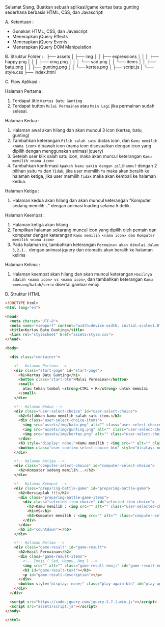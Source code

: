 Selamat Siang, Buatkan sebuah aplikasi/game kertas batu gunting sederhana berbasis HTML, CSS, dan Javascript!

A. Ketentuan :
- Gunakan HTML, CSS, dan Javascript
- Menerapkan jQuery Effects
- Menerapkan jQuery Events
- Menerapkan jQuery DOM Manipulation

B. Struktur Folder :
.
├── assets
│   ├── img
│   │   ├── expressions
│   │   │   ├── happy.png
│   │   │   ├── omg.png
│   │   │   └── sad.png
│   │   └── items
│   │       ├── batu.png
│   │       ├── gunting.png
│   │       └── kertas.png
│   ├── script.js
│   └── style.css
├── index.html

C. Flow Aplikasi :

Halaman Pertama :
1. Terdapat title `Kertas Batu Gunting`
2. Terdapat button `Mulai Permainan` atau `Main Lagi` jika permainan sudah selesai.

Halaman Kedua :
1. Halaman awal akan hilang dan akan muncul 3 icon (kertas, batu, gunting)
2. Tambahkan keterangan `Pilih salah satu` diatas icon, dan `Kamu memilih <nama icon>` dibawah icon (nama icon disesuaikan dengan icon yang dipilih dengan menggunakan animasi jquery)
3. Setelah user klik salah satu icon, maka akan muncul keterangan `Kamu memilih <nama icon>`
4. Tambahkan konfirmasi `Apakah kamu yakin dengan pilihanmu?` dengan 2 pilihan yaitu `Ya` dan `Tidak`, jika user memilih `Ya` maka akan beralih ke halaman ketiga, jika user memilih `Tidak` maka akan kembali ke halaman kedua.

Halaman Ketiga :
1. Halaman kedua akan hilang dan akan muncul keterangan "Komputer sedang memilih..." dengan animasi loading selama 5 detik.

Halaman Keempat :
1. Halaman ketiga akan hilang
2. Tampilkan halaman sekarang muncul icon yang dipilih oleh pemain dan komputer dengan keterangan `Kamu memilih <nama icon> dan Komputer memilih <nama icon>`
3. Pada halaman ini, tambahkan keterangan `Permainan akan dimulai dalam 3,2,1..` dengan animasi jquery dan otomatis akan beralih ke halaman kelima

Halaman Kelima :
1. Halaman keempat akan hilang dan akan muncul keterangan `Hasilnya adalah <nama icon> vs <nama icon>`, dan tambahkan keterangan `Kamu <menang/kalah/seri>` disertai gambar emoji.


D. Struktur HTML 

```html
<!DOCTYPE html>
<html lang="en">

<head>
  <meta charset="UTF-8">
  <meta name="viewport" content="width=device-width, initial-scale=1.0">
  <title>Kertas Batu Gunting</title>
  <link rel="stylesheet" href="assets/style.css">
</head>

<body>

  <div class="container">

    <!-- Halaman Pertama -->
    <div class="start-page" id="start-page">
      <h1>Kertas Batu Gunting</h1>
      <button class="start-btn">Mulai Permainan</button>
      <small>
        atau tekan tombol <strong>CTRL + R</strong> untuk memulai
      </small>
    </div>

    <!-- Halaman Kedua -->
    <div class="user-select-choice" id="user-select-choice">
      <h2>Silahkan kamu memilih salah satu item.</h2>
      <div class="user-select-choice-items">
        <img src="assets/img/batu.png" alt="" class="user-select-choice-item" data-choice="batu">
        <img src="assets/img/gunting.png" alt="" class="user-select-choice-item" data-choice="gunting">
        <img src="assets/img/kertas.png" alt="" class="user-select-choice-item" data-choice="kertas">
      </div>
      <h3 style="display: none;">Kamu memilih : <img src="" alt="" class="user-selected-choice-item" data-choice=""></h3>
      <button class="user-confirm-select-choice-btn" style="display: none;" onclick="">Lanjut</button>
    </div>

    <!-- Halaman Ketiga -->
    <div class="computer-select-choice" id="computer-select-choice">
      <h2>Komputer sedang memilih...</h2>
    </div>

    <!-- Halaman Keempat -->
    <div class="preparing-battle-game" id="preparing-battle-game">
      <h2>Bersiaplah !!!</h2>
      <div class="preparing-battle-game-items">
        <div class="selected-item-choice" id="selected-item-choice">
          <h3>Kamu memilih : <img src="" alt="" class="user-selected-choice-item" data-choice=""></h3>
          <h1>VS</h1>
          <h3>Komputer memilih : <img src="" alt="" class="computer-selected-choice-item" data-choice=""></h3>
        </div>
      </div>
      <h5 id="countdown"></h5>
    </div>

    <!-- Halaman Kelima -->
    <div class="game-result" id="game-result">
      <h2>Hasil Permainan</h2>
      <div class="game-result-items">
        <!-- Emoji ( Sad, Happy, Omg ) -->
        <img src="" alt="" class="game-result-emoji" id="game-result-emoji">
        <h3 id="game-result-text"></h3>
        <p id="game-result-description"></p>
      </div>
      <button style="display: none;" class="play-again-btn" id="play-again-btn">Main Lagi</button>
    </div>
  </div>

  <script src="https://code.jquery.com/jquery-3.7.1.min.js"></script>
  <script src="assets/script.js"></script>
</body>

</html>
```
